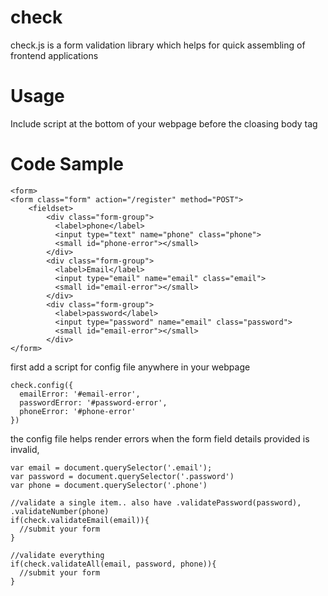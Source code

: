 # check
check.js is a form validation library which helps for quick assembling of frontend applications

# Usage
Include script at the bottom of your webpage before the cloasing body tag

# Code Sample

```
<form>
<form class="form" action="/register" method="POST">
    <fieldset>
        <div class="form-group">
          <label>phone</label>
          <input type="text" name="phone" class="phone">
          <small id="phone-error"></small>
        </div>
        <div class="form-group">
          <label>Email</label>
          <input type="email" name="email" class="email">
          <small id="email-error"></small>
        </div>
        <div class="form-group">
          <label>password</label>
          <input type="password" name="email" class="password">
          <small id="email-error"></small>
        </div>
</form>
```

first add a script for config file anywhere in your webpage
```
check.config({
  emailError: '#email-error',
  passwordError: '#password-error',
  phoneError: '#phone-error'
})
```
the config file helps render errors when the form field details provided is invalid,
```
var email = document.querySelector('.email');
var password = document.querySelector('.password')
var phone = document.querySelector('.phone')

//validate a single item.. also have .validatePassword(password), .validateNumber(phone)
if(check.validateEmail(email)){
  //submit your form 
}

//validate everything
if(check.validateAll(email, password, phone)){
  //submit your form
}
```
